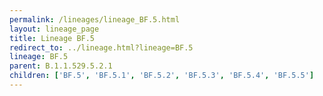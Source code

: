 ```yaml
---
permalink: /lineages/lineage_BF.5.html
layout: lineage_page
title: Lineage BF.5
redirect_to: ../lineage.html?lineage=BF.5
lineage: BF.5
parent: B.1.1.529.5.2.1
children: ['BF.5', 'BF.5.1', 'BF.5.2', 'BF.5.3', 'BF.5.4', 'BF.5.5']
---
```


